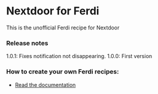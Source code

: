 # Nextdoor for Ferdi
This is the unofficial Ferdi recipe for Nextdoor

### Release notes
1.0.1: Fixes notification not disappearing.
1.0.0: First version

### How to create your own Ferdi recipes:
* [Read the documentation](https://github.com/getferdi/recipes/blob/master/docs/integration.md)